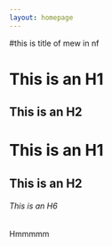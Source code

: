 ```yaml
---
layout: homepage
---
```


#this is title of mew in nf

This is an H1
=============

This is an H2
-------------

# This is an H1

## This is an H2

###### This is an H6

Hmmmmm